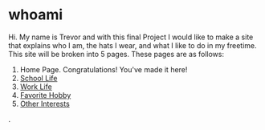 # whoami
Hi. My name is Trevor and with this final Project I would like to make a site that explains who I am, the hats I wear, and what I like to do in my freetime. This site will be broken into 5 pages. These pages are as follows:

1. Home Page. Congratulations! You've made it here! 
2. [School Life](SchoolLife.md)
3. [Work Life](WorkLife.md) 
4. [Favorite Hobby](FavoriteHobby.md)
5. [Other Interests](OtherInterests.md)


.
